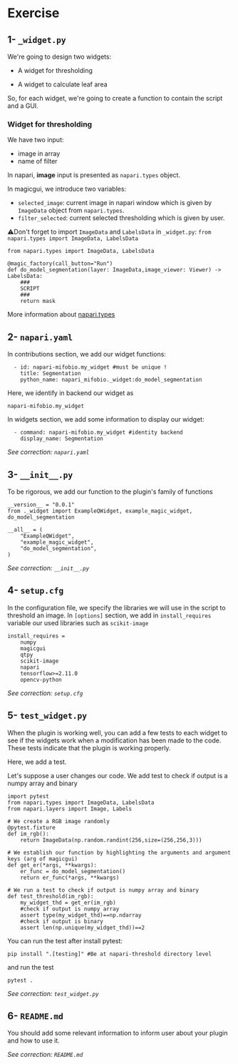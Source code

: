 # Exercise

## 1- `_widget.py`

We're going to design two widgets:

- A widget for thresholding

- A widget to calculate leaf area

So, for each widget, we're going to create a function to contain the script and a GUI.

### Widget for thresholding

We have two input:
- image in array
- name of filter

In napari, **image** input is presented as `napari.types` object.

In magicgui, we introduce two variables:
- `selected_image`: current image in napari window which is given by `ImageData` object from `napari.types`.
- `filter_selected`: current selected thresholding which is given by user.

⚠️Don't forget to import `ImageData` and `LabelsData` in `_widget.py`: `from napari.types import ImageData, LabelsData`

```
from napari.types import ImageData, LabelsData

@magic_factory(call_button="Run")
def do_model_segmentation(layer: ImageData,image_viewer: Viewer) -> LabelsData:
    ###
    SCRIPT
    ###
    return mask
```

More information about [napari.types](https://napari.org/stable/api/napari.types.html)

## 2- `napari.yaml`

In contributions section, we add our widget functions:
```
  - id: napari-mifobio.my_widget #must be unique !
    title: Segmentation
    python_name: napari_mifobio._widget:do_model_segmentation
```
Here, we identify in backend our widget as
```
napari-mifobio.my_widget
```
In widgets section, we add some information to display our widget:
```
  - command: napari-mifobio.my_widget #identity backend
    display_name: Segmentation
```

*See correction: `napari.yaml`*

## 3- `__init__.py`
To be rigorous, we add our function to the plugin's family of functions
```
__version__ = "0.0.1"
from ._widget import ExampleQWidget, example_magic_widget, do_model_segmentation

__all__ = (
    "ExampleQWidget",
    "example_magic_widget",
    "do_model_segmentation",
)
```

*See correction: `__init__.py`*

## 4-  `setup.cfg`
In the configuration file, we specify the libraries we will use in the script to threshold an image. In `[options]` section, we add in `install_requires` variable our used libraries such as `scikit-image`
```
install_requires =
    numpy
    magicgui
    qtpy
    scikit-image
    napari
    tensorflow>=2.11.0
    opencv-python
```

*See correction: `setup.cfg`*

## 5-  `test_widget.py`

When the plugin is working well, you can add a few tests to each widget to see if the widgets work when a modification has been made to the code. These tests indicate that the plugin is working properly.

Here, we add a test.

Let's suppose a user changes our code.
We add test to check if output is a numpy array and binary

```
import pytest
from napari.types import ImageData, LabelsData
from napari.layers import Image, Labels

# We create a RGB image randomly
@pytest.fixture
def im_rgb():
    return ImageData(np.random.randint(256,size=(256,256,3)))

# We establish our function by highlighting the arguments and argument keys (arg of magicgui)
def get_er(*args, **kwargs):
    er_func = do_model_segmentation()
    return er_func(*args, **kwargs)

# We run a test to check if output is numpy array and binary
def test_threshold(im_rgb):
    my_widget_thd = get_er(im_rgb)
    #check if output is numpy array
    assert type(my_widget_thd)==np.ndarray
    #check if output is binary
    assert len(np.unique(my_widget_thd))==2
```

You can run the test after install pytest:
```
pip install ".[testing]" #Be at napari-threshold directory level
```
and run the test
```
pytest .
```

*See correction: `test_widget.py`*

## 6-  `README.md`

You should add some relevant information to inform user about your plugin and how to use it.

*See correction: `README.md`*
